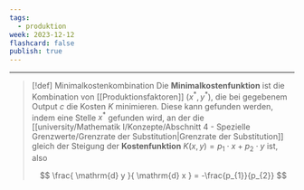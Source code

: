 ```yaml
---
tags:
  - produktion
week: 2023-12-12
flashcard: false
publish: true
---
```

***

> [!def] Minimalkostenkombination 
> Die **Minimalkostenfunktion** ist die Kombination von [[Produktionsfaktoren]] $(x^{*}, y^{*})$, die bei gegebenem Output $c$ die Kosten $K$ minimieren.
> Diese kann gefunden werden, indem eine Stelle $x^{*}$ gefunden wird, an der die [[university/Mathematik I/Konzepte/Abschnitt 4 - Spezielle Grenzwerte/Grenzrate der Substitution|Grenzrate der Substitution]] gleich der Steigung der **Kostenfunktion** $K(x, y)=p_1 \cdot x+p_2 \cdot y$ ist, also
> 
> $$
> \frac{ \mathrm{d} y }{ \mathrm{d} x } = -\frac{p_{1}}{p_{2}}
$$

